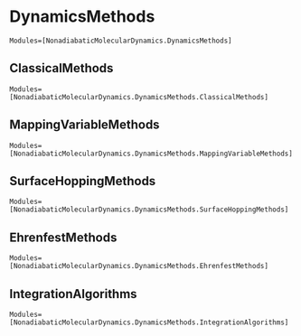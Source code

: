 
# DynamicsMethods

```@autodocs
Modules=[NonadiabaticMolecularDynamics.DynamicsMethods]
```

## ClassicalMethods

```@autodocs
Modules=[NonadiabaticMolecularDynamics.DynamicsMethods.ClassicalMethods]
```

## MappingVariableMethods

```@autodocs
Modules=[NonadiabaticMolecularDynamics.DynamicsMethods.MappingVariableMethods]
```

## SurfaceHoppingMethods

```@autodocs
Modules=[NonadiabaticMolecularDynamics.DynamicsMethods.SurfaceHoppingMethods]
```

## EhrenfestMethods

```@autodocs
Modules=[NonadiabaticMolecularDynamics.DynamicsMethods.EhrenfestMethods]
```

## IntegrationAlgorithms

```@autodocs
Modules=[NonadiabaticMolecularDynamics.DynamicsMethods.IntegrationAlgorithms]
```
